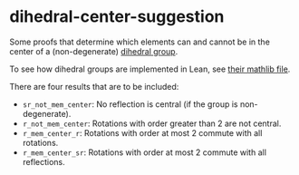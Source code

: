 # dihedral-center-suggestion
Some proofs that determine which elements can and cannot be in the center of a (non-degenerate) [dihedral group][wiki:dg].

To see how dihedral groups are implemented in Lean, see [their mathlib file][mathlib:dg].

There are four results that are to be included:

- `sr_not_mem_center`: No reflection is central (if the group is non-degenerate).
- `r_not_mem_center`: Rotations with order greater than 2 are not central.
- `r_mem_center_r`: Rotations with order at most 2 commute with all rotations.
- `r_mem_center_sr`: Rotations with order at most 2 commute with all reflections.

[wiki:dg]: https://en.wikipedia.org/wiki/Dihedral_group
[mathlib:dg]: https://github.com/leanprover-community/mathlib/blob/master/src/group_theory/specific_groups/dihedral.lean
